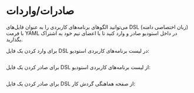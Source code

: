 # صادرات/واردات

می‌توانید الگوهای برنامه‌های کاربردی را به عنوان فایل‌های DSL (زبان اختصاصی دامنه) با فرمت YAML در داخل استودیو صادر و وارد کنید تا با اعضای تیم خود به اشتراک بگذارید.

برای وارد کردن یک فایل DSL در لیست برنامه‌های کاربردی استودیو:

<figure><img src="/en/.gitbook/assets/guides/workflow/export-import/output (5) (2).png" alt=""><figcaption></figcaption></figure>

برای صادر کردن یک فایل DSL از لیست برنامه‌های کاربردی استودیو:

<figure><img src="/en/.gitbook/assets/guides/workflow/export-import/output (6) (1).png" alt=""><figcaption></figcaption></figure>

برای صادر کردن یک فایل DSL از صفحه هماهنگی گردش کار:

<figure><img src="/en/.gitbook/assets/guides/workflow/export-import/output (7) (1).png" alt=""><figcaption></figcaption></figure>
